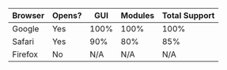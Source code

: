 | Browser 	| Opens? 	| GUI 	| Modules 	| Total Support 	|
|---	|---	|---	|---	|---	|
| Google 	| Yes 	| 100% 	| 100% 	| 100% 	|
| Safari 	| Yes 	| 90% 	| 80% 	| 85% 	|
| Firefox 	| No 	| N/A 	| N/A 	| N/A 	|